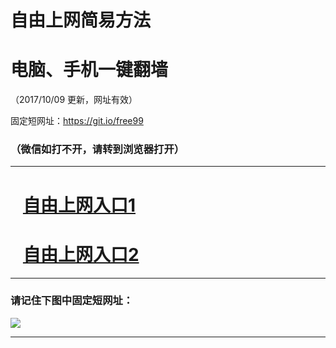 ﻿# 自由上网简易方法

# 电脑、手机一键翻墙

（2017/10/09 更新，网址有效）

固定短网址：https://git.io/free99

### （微信如打不开，请转到浏览器打开）


***





# &nbsp;&nbsp; <a href="http://ft254374206.fwq-tz-1001.info/fwqtz01.html?t=100900117800 " target="_blank">自由上网入口1</a>
# &nbsp;&nbsp; <a href="http://ft567818473.fwq-tz-1002.info/fwqtz02.html?t=10090014736 " target="_blank">自由上网入口2</a>
***

### 请记住下图中固定短网址：

<img src="https://s3-us-west-2.amazonaws.com/fwq-1001/yjfq-20170905okok.png" /> 


***

